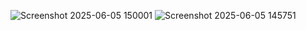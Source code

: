 ![Screenshot 2025-06-05 150001](https://github.com/user-attachments/assets/481ce4c0-8975-44cf-9380-e37ea3542f31)
![Screenshot 2025-06-05 145751](https://github.com/user-attachments/assets/a9c970e8-cddb-4a7c-9671-9b8f783abd2a)
